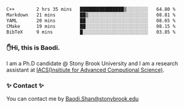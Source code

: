 <!--START_SECTION:waka-->

```txt
C++        2 hrs 35 mins   ████████████████▒░░░░░░░░   64.80 %
Markdown   21 mins         ██▒░░░░░░░░░░░░░░░░░░░░░░   08.81 %
YAML       20 mins         ██░░░░░░░░░░░░░░░░░░░░░░░   08.65 %
CMake      19 mins         ██░░░░░░░░░░░░░░░░░░░░░░░   08.15 %
BibTeX     9 mins          █░░░░░░░░░░░░░░░░░░░░░░░░   03.85 %
```

<!--END_SECTION:waka-->

### ✋Hi, this is Baodi. 

I am a Ph.D candidate @ Stony Brook University and I am a research assistant at [IACS(Insitiute for Advanced Computional Science)](https://iacs.stonybrook.edu/).

### ✨ Contact ✨

You can contact me by [Baodi.Shan@stonybrook.edu](mailto:Baodi.Shan@stonybrook.edu)





<!--
[![Anurag's GitHub stats](https://github-readme-stats.vercel.app/api?username=lwshanbd&theme=jolly&show_icons=true&count_private=true&include_all_commits=true)](https://github.com/anuraghazra/github-readme-stats)
**lwshanbd/lwshanbd** is a ✨ _special_ ✨ repository because its `README.md` (this file) appears on your GitHub profile.

Here are some ideas to get you started:

- 🔭 I’m currently working on ...
- 🌱 I’m currently learning ...
- 👯 I’m looking to collaborate on ...
- 🤔 I’m looking for help with ...
- 💬 Ask me about ...
- 📫 How to reach me: ...
- 😄 Pronouns: ...
- ⚡ Fun fact: ...
-->
